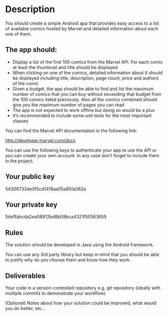 # Description

You should create a simple Android app that provides easy access to a list of available comics hosted by Marvel and detailed information about each one of them.

## The app should:

* Display a list of the first 100 comics from the Marvel API. For each comic at least the thumbnail and title should be displayed
* When clicking on one of the comics, detailed information about it should be displayed including title, description, page count, price and authors of the comic
* Given a budget, the app should be able to find and list the maximum number of comics that you can buy without exceeding that budget from the 100 comics listed previously. Also all the comics combined should give you the maximum number of pages you can read
* The app is not expected to work offline but doing so would be a plus
* It’s recommended to include some unit tests for the most important classes

You can find the Marvel API documentation in the following link:

http://developer.marvel.com/docs

You can use the following keys to authenticate your app to use the API or you can create your own account. In any case don’t forget to include them in the project.

## Your public key

54306733de0f5cd1418aa05a85fa062a

## Your private key

5de1fabcda2ea08912bd8b09bca4321f50563655

## Rules

The solution should be developed in Java using the Android framework.

You can use any 3rd party library but keep in mind that you should be able to justify why do you choose them and know how they work.

## Deliverables

Your code in a version-controlled repository e.g. git repository (ideally with multiple commits to demonstrate your workflow)

(Optional) Notes about how your solution could be improved, what would you do better, etc...
